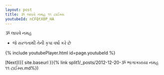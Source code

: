 ```yaml
---
layout: post
title: ૐ લાઘવે નમહ ૧૧ ટાઈમ્સ
youtubeId: nCFQtX0P_HA
---
```

 
 
 ૐ લાઘવે નમહ  
 
 -  જે સરળતાથી તેની કૃપા વર્ષા કરે છે 
 
  
 
  
 
 
 
 
 
 


{% include youtubePlayer.html id=page.youtubeId %}
 
[Next]({{ site.baseurl }}{% link  split1/_posts/2012-12-20-ૐ ભાગાકારાયા નમહ ૧૧ ટાઈમ્સ.md%})
 
